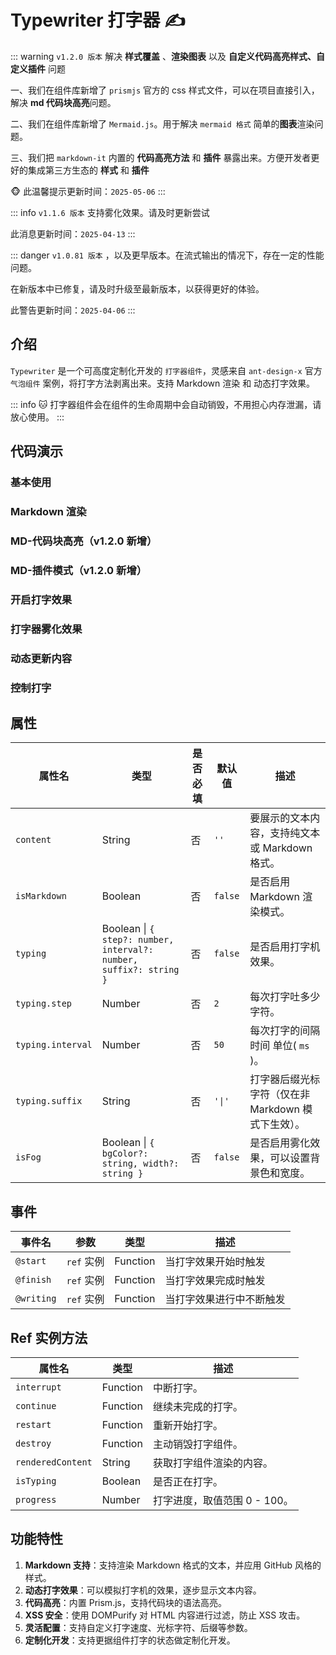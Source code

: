 # Typewriter 打字器 ✍

::: warning
`v1.2.0 版本` 解决 **样式覆盖** 、**渲染图表** 以及 **自定义代码高亮样式、自定义插件** 问题

一、我们在组件库新增了 `prismjs` 官方的 css 样式文件，可以在项目直接引入，解决 **md 代码块高亮**问题。

二、我们在组件库新增了 `Mermaid.js`。用于解决 `mermaid 格式` 简单的**图表**渲染问题。

三、我们把 `markdown-it` 内置的 **代码高亮方法** 和 **插件** 暴露出来。方便开发者更好的集成第三方生态的 **样式** 和 **插件**

🐵 此温馨提示更新时间：`2025-05-06`
:::

::: info
`v1.1.6 版本` 支持雾化效果。请及时更新尝试

此消息更新时间：`2025-04-13`
:::

::: danger
`v1.0.81 版本` ，以及更早版本。在流式输出的情况下，存在一定的性能问题。

在新版本中已修复，请及时升级至最新版本，以获得更好的体验。

此警告更新时间：`2025-04-06`
:::

## 介绍

`Typewriter` 是一个可高度定制化开发的 `打字器组件`，灵感来自 `ant-design-x` 官方 `气泡组件` 案例，将打字方法剥离出来。支持 Markdown 渲染 和 动态打字效果。

::: info
🐱 打字器组件会在组件的生命周期中会自动销毁，不用担心内存泄漏，请放心使用。
:::

## 代码演示

### 基本使用

<demo src="./demos/content.vue"></demo>

### Markdown 渲染

<demo src="./demos/isMarkdown.vue"></demo>

### MD-代码块高亮（v1.2.0 新增）

<demo src="./demos/newMaekDown.vue"></demo>

### MD-插件模式（v1.2.0 新增）

<demo src="./demos/mermaid.vue"></demo>

### 开启打字效果

<!-- <demo src="./demos/typing.vue"></demo> -->

### 打字器雾化效果

<!-- <demo src="./demos/isFog.vue"></demo> -->

### 动态更新内容

<!-- <demo src="./demos/updates.vue"></demo> -->

### 控制打字

<!-- <demo src="./demos/customized.vue"></demo> -->

## 属性

| 属性名       | 类型    | 是否必填 | 默认值  | 描述                                           |
| ------------ | ------- |-------| ------- | ---------------------------------------------- |
| `content`    | String  | 否 | `''`    | 要展示的文本内容，支持纯文本或 Markdown 格式。 |
| `isMarkdown` | Boolean | 否 | `false` | 是否启用 Markdown 渲染模式。                   |
| `typing`     | Boolean \|  `{ step?: number, interval?: number, suffix?: string }` |否 | `false` | 是否启用打字机效果。 |
| `typing.step` | Number  | 否 | `2`     | 每次打字吐多少字符。 |
| `typing.interval` | Number |  否 | `50`    | 每次打字的间隔时间  单位( `ms` )。                 |
| `typing.suffix` | String | 否 |`'\|'` | 打字器后缀光标字符（仅在非 Markdown 模式下生效）。 |
| `isFog`      | Boolean \|  `{ bgColor?: string, width?: string }`  | 否 | `false` | 是否启用雾化效果，可以设置背景色和宽度。   |

## 事件

| 事件名       | 参数  | 类型       | 描述                                         |
| ------------ | ------------ |--- | -------------------------------------------- |
| `@start` | `ref` 实例 | Function | 当打字效果开始时触发 |
| `@finish` | `ref` 实例 | Function | 当打字效果完成时触发 |
| `@writing` | `ref` 实例 | Function | 当打字效果进行中不断触发 |

## Ref 实例方法

| 属性名       | 类型         | 描述                                         |
| ----------- | ------------ | -------------------------------------------- |
| `interrupt` | Function | 中断打字。                               |
| `continue`   | Function | 继续未完成的打字。                               |
| `restart`   | Function | 重新开始打字。                               |
| `destroy`   | Function | 主动销毁打字组件。                               |
| `renderedContent` | String | 获取打字组件渲染的内容。                    |
| `isTyping`  | Boolean |  是否正在打字。                             |
| `progress`  | Number | 打字进度，取值范围 0 - 100。                     |

## 功能特性

1. **Markdown 支持**：支持渲染 Markdown 格式的文本，并应用 GitHub 风格的样式。
2. **动态打字效果**：可以模拟打字机的效果，逐步显示文本内容。
3. **代码高亮**：内置 Prism.js，支持代码块的语法高亮。
4. **XSS 安全**：使用 DOMPurify 对 HTML 内容进行过滤，防止 XSS 攻击。
5. **灵活配置**：支持自定义打字速度、光标字符、后缀等参数。
6. **定制化开发**：支持更据组件打字的状态做定制化开发。
